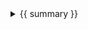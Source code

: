 <details>
    <summary>{{ summary }}</summary> 
    <p></p>
    {{ body | safe | markdown }}
</details>